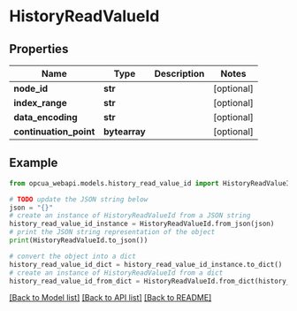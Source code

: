 # HistoryReadValueId


## Properties

Name | Type | Description | Notes
------------ | ------------- | ------------- | -------------
**node_id** | **str** |  | [optional] 
**index_range** | **str** |  | [optional] 
**data_encoding** | **str** |  | [optional] 
**continuation_point** | **bytearray** |  | [optional] 

## Example

```python
from opcua_webapi.models.history_read_value_id import HistoryReadValueId

# TODO update the JSON string below
json = "{}"
# create an instance of HistoryReadValueId from a JSON string
history_read_value_id_instance = HistoryReadValueId.from_json(json)
# print the JSON string representation of the object
print(HistoryReadValueId.to_json())

# convert the object into a dict
history_read_value_id_dict = history_read_value_id_instance.to_dict()
# create an instance of HistoryReadValueId from a dict
history_read_value_id_from_dict = HistoryReadValueId.from_dict(history_read_value_id_dict)
```
[[Back to Model list]](../README.md#documentation-for-models) [[Back to API list]](../README.md#documentation-for-api-endpoints) [[Back to README]](../README.md)


